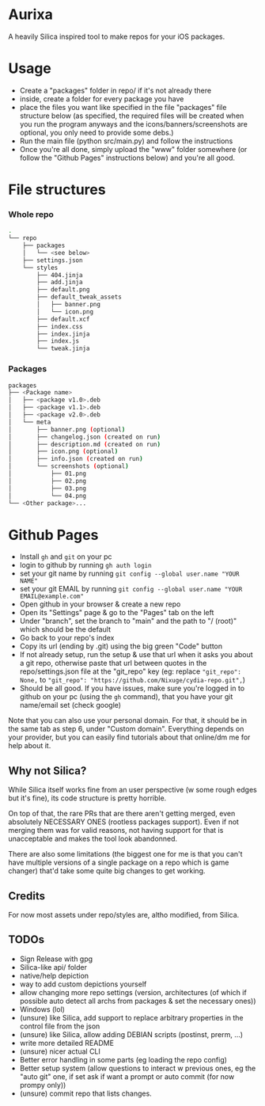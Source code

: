 # Aurixa
A heavily Silica inspired tool to make repos for your iOS packages.

# Usage
- Create a "packages" folder in repo/ if it's not already there
- inside, create a folder for every package you have
- place the files you want like specified in the file "packages" file structure below (as specified, the required files will be created when you run the program anyways and the icons/banners/screenshots are optional, you only need to provide some debs.)
- Run the main file (python src/main.py) and follow the instructions
- Once you're all done, simply upload the "www" folder somewhere (or follow the "Github Pages" instructions below) and you're all good.

# File structures
### Whole repo
```bash
.
└── repo
    ├── packages
    │   └── <see below>
    ├── settings.json
    └── styles
        ├── 404.jinja
        ├── add.jinja
        ├── default.png
        ├── default_tweak_assets
        │   ├── banner.png
        │   └── icon.png
        ├── default.xcf
        ├── index.css
        ├── index.jinja
        ├── index.js
        └── tweak.jinja
```
### Packages
```bash
packages
├── <Package name>
│   ├── <package v1.0>.deb
│   ├── <package v1.1>.deb
│   ├── <package v2.0>.deb
│   └── meta
│       ├── banner.png (optional)
│       ├── changelog.json (created on run)
│       ├── description.md (created on run)
│       ├── icon.png (optional)
│       ├── info.json (created on run)
│       └── screenshots (optional)
│           ├── 01.png
│           ├── 02.png
│           ├── 03.png
│           └── 04.png
└── <Other package>...

```

# Github Pages
- Install `gh` and `git` on your pc
- login to github by running `gh auth login`
- set your git name by running `git config --global user.name "YOUR NAME"`
- set your git EMAIL by running `git config --global user.name "YOUR EMAIL@example.com"`
- Open github in your browser & create a new repo
- Open its "Settings" page & go to the "Pages" tab on the left
- Under "branch", set the branch to "main" and the path to "/ (root)" which should be the default
- Go back to your repo's index
- Copy its url (ending by .git) using the big green "Code" button
- If not already setup, run the setup & use that url when it asks you about a git repo, otherwise paste that url between quotes in the repo/settings.json file at the "git_repo" key (eg: replace `"git_repo": None,` to `"git_repo": "https://github.com/Nixuge/cydia-repo.git",`)
- Should be all good. If you have issues, make sure you're logged in to github on your pc (using the `gh` command), that you have your git name/email set (check google)

Note that you can also use your personal domain. For that, it should be in the same tab as step 6, under "Custom domain". Everything depends on your provider, but you can easily find tutorials about that online/dm me for help about it.

## Why not Silica?
While Silica itself works fine from an user perspective (w some rough edges but it's fine), its code structure is pretty horrible.

On top of that, the rare PRs that are there aren't getting merged, even absolutely NECESSARY ONES (rootless packages support). Even if not merging them was for valid reasons, not having support for that is unacceptable and makes the tool look abandonned.

There are also some limitations (the biggest one for me is that you can't have multiple versions of a single package on a repo which is game changer) that'd take some quite big changes to get working.

## Credits
For now most assets under repo/styles are, altho modified, from Silica.

## TODOs
- Sign Release with gpg
- Silica-like api/ folder
- native/help depiction
- way to add custom depictions yourself
- allow changing more repo settings (version, architectures (of which if possible auto detect all archs from packages & set the necessary ones))
- Windows (lol)
- (unsure) like Silica, add support to replace arbitrary properties in the control file from the json
- (unsure) like Silica, allow adding DEBIAN scripts (postinst, prerm, ...)
- write more detailed README
- (unsure) nicer actual CLI
- Better error handling in some parts (eg loading the repo config)
- Better setup system (allow questions to interact w previous ones, eg the "auto git" one, if set ask if want a prompt or auto commit (for now prompy only))
- (unsure) commit repo that lists changes.